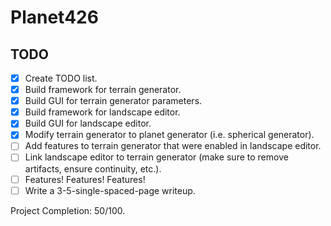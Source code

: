 # Planet426

## TODO
- [x] Create TODO list.
- [x] Build framework for terrain generator.
- [x] Build GUI for terrain generator parameters.
- [x] Build framework for landscape editor.
- [x] Build GUI for landscape editor.
- [x] Modify terrain generator to planet generator (i.e. spherical generator).
- [ ] Add features to terrain generator that were enabled in landscape editor.
- [ ] Link landscape editor to terrain generator (make sure to remove artifacts, ensure continuity, etc.).
- [ ] Features! Features! Features!
- [ ] Write a 3-5-single-spaced-page writeup.

Project Completion: 50/100.
